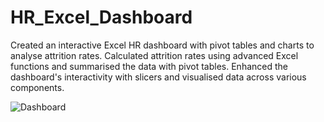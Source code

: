 # HR_Excel_Dashboard
Created an interactive Excel HR dashboard with pivot tables and charts to analyse attrition rates.
Calculated attrition rates using advanced Excel functions and summarised the data with pivot tables.
Enhanced the dashboard's interactivity with slicers and visualised data across various components.

![Dashboard](https://github.com/Gautamvats/Excel_Projects/assets/137445534/47b98b22-7d26-4bc2-9c52-9a4845ef5b56)
